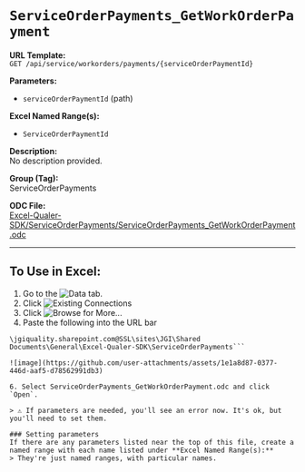 # `ServiceOrderPayments_GetWorkOrderPayment`

**URL Template:**  
`GET /api/service/workorders/payments/{serviceOrderPaymentId}`

**Parameters:**  
- `serviceOrderPaymentId` (path)

**Excel Named Range(s):**  
- `ServiceOrderPaymentId`

**Description:**  
No description provided.

**Group (Tag):**  
ServiceOrderPayments

**ODC File:**  
[Excel-Qualer-SDK/ServiceOrderPayments/ServiceOrderPayments_GetWorkOrderPayment.odc](https://github.com/Johnson-Gage-Inspection-Inc/qualer-sdk-odc/blob/main/Excel-Qualer-SDK/ServiceOrderPayments/ServiceOrderPayments_GetWorkOrderPayment.odc)

---

To Use in Excel:
---

1. Go to the ![`Data`](https://github.com/user-attachments/assets/da437a70-57b3-4c5b-bb01-4910ece19ed1)
 tab.
3. Click ![Existing Connections](https://github.com/user-attachments/assets/a2f1ed67-b2e0-4c23-ac90-68c870e60289)
4. Click ![`Browse for More...`](https://github.com/user-attachments/assets/8e698494-6865-41e7-b6fa-043aea81809a)
5. Paste the following into the URL bar
```
\jgiquality.sharepoint.com@SSL\sites\JGI\Shared Documents\General\Excel-Qualer-SDK\ServiceOrderPayments```

![image](https://github.com/user-attachments/assets/1e1a8d87-0377-446d-aaf5-d78562991db3)

6. Select ServiceOrderPayments_GetWorkOrderPayment.odc and click `Open`.

> ⚠️ If parameters are needed, you'll see an error now. It's ok, but you'll need to set them.

### Setting parameters
If there are any parameters listed near the top of this file, create a named range with each name listed under **Excel Named Range(s):**
> They're just named ranges, with particular names.
